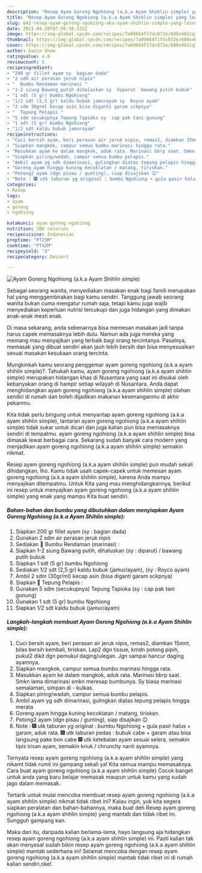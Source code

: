 ```yaml
---
description: "Resep Ayam Goreng Ngohiong (a.k.a Ayam Shihlin simple) yang lezat dan Mudah Dibuat"
title: "Resep Ayam Goreng Ngohiong (a.k.a Ayam Shihlin simple) yang lezat dan Mudah Dibuat"
slug: 842-resep-ayam-goreng-ngohiong-aka-ayam-shihlin-simple-yang-lezat-dan-mudah-dibuat
date: 2021-04-28T07:50:30.532Z
image: https://img-global.cpcdn.com/recipes/7a09664f1fdc072e/680x482cq70/ayam-goreng-ngohiong-aka-ayam-shihlin-simple-foto-resep-utama.jpg
thumbnail: https://img-global.cpcdn.com/recipes/7a09664f1fdc072e/680x482cq70/ayam-goreng-ngohiong-aka-ayam-shihlin-simple-foto-resep-utama.jpg
cover: https://img-global.cpcdn.com/recipes/7a09664f1fdc072e/680x482cq70/ayam-goreng-ngohiong-aka-ayam-shihlin-simple-foto-resep-utama.jpg
author: Gavin Shaw
ratingvalue: 4.8
reviewcount: 5
recipeingredient:
- "200 gr fillet ayam sy  bagian dada"
- "2 sdm air perasan jeruk nipis"
- "  Bumbu Rendaman marinasi "
- "1-2 siung Bawang putih dihaluskan sy  diparut  bawang putih bubuk"
- "1 sdt (5 gr) bumbu Ngohiong"
- "1/2 sdt (2,5 gr) kaldu bubuk jamurayam sy  Royco ayam"
- "2 sdm 30grml kecap asin bisa diganti garam sckpnya"
- "  Tepung Pelapis "
- "5 sdm secukupnya Tepung Tapioka sy  cap pak tani gunung"
- "1 sdt (5 gr) bumbu Ngohiong"
- "1/2 sdt kaldu bubuk jamurayam"
recipeinstructions:
- "Cuci bersih ayam, beri perasan air jeruk nipis, remas2, diamkan 15mnt, bilas bersih kembali, tiriskan. Lap2 dgn tissue, kmdn potong pipih, pukul2 dikit dgn pemukul daging/ulegan. Jgn sampai hancur daging ayamnya."
- "Siapkan mangkok, campur semua bumbu marinasi hingga rata."
- "Masukkan ayam ke dalam mangkok, aduk rata. Marinasi bbrp saat. Smkn lama dimarinasi smkn meresap bumbunya. Sy biasa marinasi semalaman, simpan di  kulkas."
- "Siapkan piring/wadah, campur semua bumbu pelapis."
- "Ambil ayam yg sdh dimarinasi, gulingkan diatas tepung pelapis hingga merata"
- "Goreng ayam hingga kuning kecoklatan / matang, tiriskan."
- "Potong2 ayam (dgn pisau / gunting), siap disajikan 😉"
- "Note : 🎆 utk taburan yg original : bumbu Ngohiong + gula pasir halus + garam, aduk rata. 🎆 utk taburan pedas : bubuk cabe + garam atau bisa langsung pake bon cabe 🎆 utk ketebalan ayam sesuai selera, semakin tipis irisan ayam, semakin kriuk / chrunchy nanti ayamnya."
categories:
- Resep
tags:
- ayam
- goreng
- ngohiong

katakunci: ayam goreng ngohiong 
nutrition: 280 calories
recipecuisine: Indonesian
preptime: "PT25M"
cooktime: "PT42M"
recipeyield: "3"
recipecategory: Dessert

---
```



![Ayam Goreng Ngohiong (a.k.a Ayam Shihlin simple)](https://img-global.cpcdn.com/recipes/7a09664f1fdc072e/680x482cq70/ayam-goreng-ngohiong-aka-ayam-shihlin-simple-foto-resep-utama.jpg)

Sebagai seorang wanita, menyediakan masakan enak bagi famili merupakan hal yang menggembirakan bagi kamu sendiri. Tanggung jawab seorang  wanita bukan cuma mengatur rumah saja, tetapi kamu juga wajib menyediakan keperluan nutrisi tercukupi dan juga hidangan yang dimakan anak-anak mesti enak.

Di masa  sekarang, anda sebenarnya bisa memesan masakan jadi tanpa harus capek memasaknya lebih dulu. Namun ada juga mereka yang memang mau menyajikan yang terbaik bagi orang tercintanya. Pasalnya, memasak yang dibuat sendiri akan jauh lebih bersih dan bisa menyesuaikan sesuai masakan kesukaan orang tercinta. 



Mungkinkah kamu seorang penggemar ayam goreng ngohiong (a.k.a ayam shihlin simple)?. Tahukah kamu, ayam goreng ngohiong (a.k.a ayam shihlin simple) merupakan hidangan khas di Nusantara yang saat ini disukai oleh kebanyakan orang di hampir setiap wilayah di Nusantara. Anda dapat menghidangkan ayam goreng ngohiong (a.k.a ayam shihlin simple) olahan sendiri di rumah dan boleh dijadikan makanan kesenanganmu di akhir pekanmu.

Kita tidak perlu bingung untuk menyantap ayam goreng ngohiong (a.k.a ayam shihlin simple), lantaran ayam goreng ngohiong (a.k.a ayam shihlin simple) tidak sukar untuk dicari dan juga kalian pun bisa memasaknya sendiri di tempatmu. ayam goreng ngohiong (a.k.a ayam shihlin simple) bisa dimasak lewat berbagai cara. Sekarang sudah banyak cara modern yang menjadikan ayam goreng ngohiong (a.k.a ayam shihlin simple) semakin nikmat.

Resep ayam goreng ngohiong (a.k.a ayam shihlin simple) pun mudah sekali dihidangkan, lho. Kamu tidak usah capek-capek untuk memesan ayam goreng ngohiong (a.k.a ayam shihlin simple), karena Anda mampu menyajikan ditempatmu. Untuk Kita yang mau menghidangkannya, berikut ini resep untuk menyajikan ayam goreng ngohiong (a.k.a ayam shihlin simple) yang enak yang mampu Kita buat sendiri.

<!--inarticleads1-->

##### Bahan-bahan dan bumbu yang dibutuhkan dalam menyiapkan Ayam Goreng Ngohiong (a.k.a Ayam Shihlin simple):

1. Siapkan 200 gr fillet ayam (sy : bagian dada)
1. Gunakan 2 sdm air perasan jeruk nipis
1. Sediakan  🌠 Bumbu Rendaman (marinasi) :
1. Siapkan 1-2 siung Bawang putih, dihaluskan (sy : diparut) / bawang putih bubuk
1. Siapkan 1 sdt (5 gr) bumbu Ngohiong
1. Sediakan 1/2 sdt (2,5 gr) kaldu bubuk (jamur/ayam), (sy : Royco ayam)
1. Ambil 2 sdm (30gr/ml) kecap asin (bisa diganti garam sckpnya)
1. Siapkan  🌠 Tepung Pelapis :
1. Gunakan 5 sdm (secukupnya) Tepung Tapioka (sy : cap pak tani gunung)
1. Gunakan 1 sdt (5 gr) bumbu Ngohiong
1. Siapkan 1/2 sdt kaldu bubuk (jamur/ayam)




<!--inarticleads2-->

##### Langkah-langkah membuat Ayam Goreng Ngohiong (a.k.a Ayam Shihlin simple):

1. Cuci bersih ayam, beri perasan air jeruk nipis, remas2, diamkan 15mnt, bilas bersih kembali, tiriskan. Lap2 dgn tissue, kmdn potong pipih, pukul2 dikit dgn pemukul daging/ulegan. Jgn sampai hancur daging ayamnya.
1. Siapkan mangkok, campur semua bumbu marinasi hingga rata.
1. Masukkan ayam ke dalam mangkok, aduk rata. Marinasi bbrp saat. Smkn lama dimarinasi smkn meresap bumbunya. Sy biasa marinasi semalaman, simpan di -  kulkas.
1. Siapkan piring/wadah, campur semua bumbu pelapis.
1. Ambil ayam yg sdh dimarinasi, gulingkan diatas tepung pelapis hingga merata
1. Goreng ayam hingga kuning kecoklatan / matang, tiriskan.
1. Potong2 ayam (dgn pisau / gunting), siap disajikan 😉
1. Note : 🎆 utk taburan yg original : bumbu Ngohiong + gula pasir halus + garam, aduk rata. 🎆 utk taburan pedas : bubuk cabe + garam atau bisa langsung pake bon cabe 🎆 utk ketebalan ayam sesuai selera, semakin tipis irisan ayam, semakin kriuk / chrunchy nanti ayamnya.




Ternyata resep ayam goreng ngohiong (a.k.a ayam shihlin simple) yang nikamt tidak rumit ini gampang sekali ya! Kita semua mampu memasaknya. Cara buat ayam goreng ngohiong (a.k.a ayam shihlin simple) Cocok banget untuk anda yang baru belajar memasak maupun untuk kamu yang sudah jago dalam memasak.

Tertarik untuk mulai mencoba membuat resep ayam goreng ngohiong (a.k.a ayam shihlin simple) nikmat tidak ribet ini? Kalau ingin, yuk kita segera siapkan peralatan dan bahan-bahannya, maka buat deh Resep ayam goreng ngohiong (a.k.a ayam shihlin simple) yang mantab dan tidak ribet ini. Sungguh gampang kan. 

Maka dari itu, daripada kalian berlama-lama, hayo langsung aja hidangkan resep ayam goreng ngohiong (a.k.a ayam shihlin simple) ini. Pasti kalian tak akan menyesal sudah bikin resep ayam goreng ngohiong (a.k.a ayam shihlin simple) mantab sederhana ini! Selamat mencoba dengan resep ayam goreng ngohiong (a.k.a ayam shihlin simple) mantab tidak ribet ini di rumah kalian sendiri,oke!.


